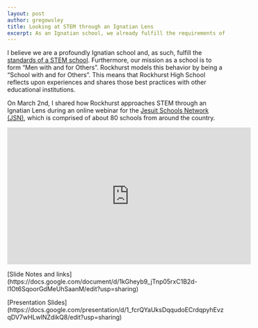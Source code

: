 ```yaml
---
layout: post
author: gregowsley
title: Looking at STEM through an Ignatian Lens
excerpt: As an Ignatian school, we already fulfill the requirements of a STEM school.
---
```


I believe we are a profoundly Ignatian school and, as such, fulfill the [standards of a STEM school](http://steam.rockhursths.edu/2016/04/25/STEM-Certification.html). Furthermore, our mission as a school is to form “Men with and for Others”. Rockhurst models this behavior by being a “School with and for Others”. This means that Rockhurst High School reflects upon experiences and shares those best practices with other educational institutions. 

On March 2nd, I shared how Rockhurst approaches STEM through an Ignatian Lens during an online webinar for the [Jesuit Schools Network (JSN)](https://www.jesuitschoolsnetwork.org/), which is comprised of about 80 schools from around the country.

<iframe width="560" height="315" src="https://www.youtube.com/embed/wa6PaYz-LGs" frameborder="0" allowfullscreen></iframe>

<p>[Slide Notes and links](https://docs.google.com/document/d/1kGheyb9_jTnp05rxC1B2d-l1Ot6SqoorGdMeUhSaanM/edit?usp=sharing)
</p>
<p>
[Presentation Slides](https://docs.google.com/presentation/d/1_fcrQYaUksDqqudoECrdqpyhEvzqDV7wHLwlNZdikQ8/edit?usp=sharing)
</p>


